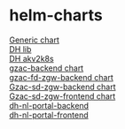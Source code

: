 # helm-charts
[Generic chart](charts/generic/)\
[DH lib](charts/dh-lib/)\
[DH akv2k8s](charts/dh-akv2k8s/)\
[gzac-backend chart](charts/gzac-backend/)\
[gzac-fd-zgw-backend chart](charts/gzac-fd-zgw-backend/)\
[Gzac-sd-zgw-backend chart](charts/gzac-sd-zgw-backend/)\
[Gzac-sd-zgw-frontend chart](charts/gzac-sd-zgw-frontend/)\
[dh-nl-portal-backend](charts/dh-nl-portal-backend/)\
[dh-nl-portal-frontend](charts/dh-nl-portal-frontend/)